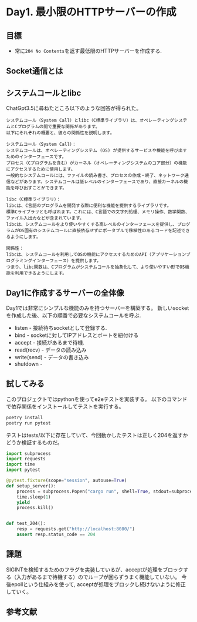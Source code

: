 
# Day1. 最小限のHTTPサーバーの作成

## 目標
* 常に`204 No Contents`を返す最低限のHTTPサーバーを作成する.


## Socket通信とは


## システムコールとlibc
ChatGpt3.5に尋ねたところ以下のような回答が得られた。
```
システムコール（System Call）とlibc（C標準ライブラリ）は、オペレーティングシステムとCプログラムの間で重要な関係があります。
以下にそれぞれの概要と、彼らの関係性を説明します。

システムコール（System Call）：
システムコールは、オペレーティングシステム (OS) が提供するサービスや機能を呼び出すためのインターフェースです。
プロセス（Cプログラムを含む）がカーネル（オペレーティングシステムのコア部分）の機能にアクセスするために使用します。
一般的なシステムコールには、ファイルの読み書き、プロセスの作成・終了、ネットワーク通信などがあります。システムコールは低レベルのインターフェースであり、直接カーネルの機能を呼び出すことができます。

libc（C標準ライブラリ）：
libcは、C言語のプログラムを開発する際に便利な機能を提供するライブラリです。
標準Cライブラリとも呼ばれます。これには、C言語での文字列処理、メモリ操作、数学関数、ファイル入出力などが含まれています。
libcは、システムコールをより使いやすくする高レベルのインターフェースを提供し、プログラムがOS固有のシステムコールに直接依存せずにポータブルで移植性のあるコードを記述できるようにします。

関係性：
libcは、システムコールを利用してOSの機能にアクセスするためのAPI（アプリケーションプログラミングインターフェース）を提供します。
つまり、libc関数は、Cプログラムがシステムコールを抽象化して、より使いやすい形でOS機能を利用できるようにします。
```

## Day1に作成するサーバーの全体像
Day1では非常にシンプルな機能のみを持つサーバーを構築する。
新しいsocketを作成した後、以下の順番で必要なシステムコールを呼ぶ.

* listen - 接続待ちsocketとして登録する.
* bind - socketに対してIPアドレスとポートを紐付ける
* accept - 接続があるまで待機.
* read(recv) - データの読み込み
* write(send) - データの書き込み
* shutdown - 


## 試してみる
このプロジェクトではpythonを使ってe2eテストを実装する。
以下のコマンドで依存関係をインストールしてテストを実行する。

``` python
poetry install
poetry run pytest
```

テストはtests/以下に存在していて、今回動かしたテストは正しく204を返すかどうか検証するものだ。
``` python
import subprocess
import requests
import time
import pytest

@pytest.fixture(scope="session", autouse=True)
def setup_server():
    process = subprocess.Popen("cargo run", shell=True, stdout=subprocess.DEVNULL, stderr=subprocess.DEVNULL)
    time.sleep(1)
    yield
    process.kill()


def test_204():
    resp = requests.get("http://localhost:8080/")
    assert resp.status_code == 204
```

## 課題
SIGINTを検知するためのフラグを実装しているが、acceptが処理をブロックする（入力があるまで待機する）のでループが回らずうまく機能していない。
今後epollという仕組みを使って, acceptが処理をブロックし続けないように修正していく。

## 参考文献